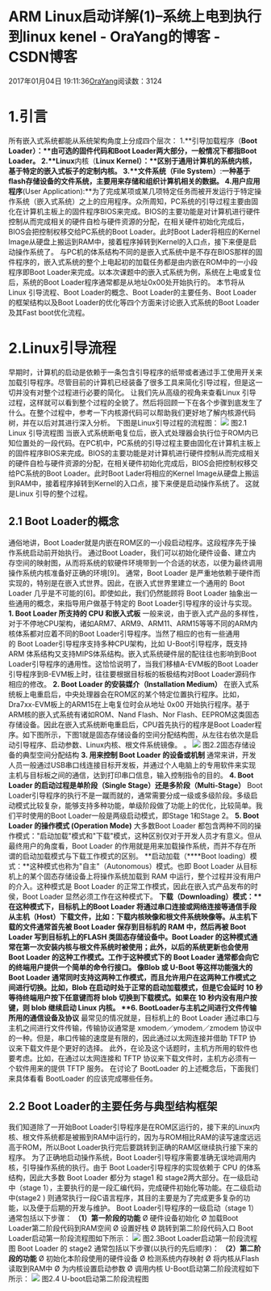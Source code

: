 
# ARM Linux启动详解(1)–系统上电到执行到linux kenel - OraYang的博客 - CSDN博客

2017年01月04日 19:11:36[OraYang](https://me.csdn.net/u010665216)阅读数：3124



# 1.引言
所有嵌入式系统都能从系统架构角度上分成四个层次：
1.**引导加载程序（****Boot Loader）：**由可选的固件代码和Boot Loader两大部分，一般情况下都指Boot
 Loader。
2.**Linux****内核（****Linux Kernel）：**区别于通用计算机的系统内核，基于特定的嵌入式板子的定制内核。
3.**文件系统（****File System****）****:**一种基于flash存储设备的文件系统，主要用来存储和组织计算机相关的数据。
4.**用户应用程序****(User Application):**为了完成某项或某几项特定任务而被开发运行于特定操作系统（嵌入式系统）之上的应用程序。众所周知，PC系统的引导过程主要由固化在计算机主板上的固件程序BIOS来完成。BIOS的主要功能是对计算机进行硬件控制从而完成相关的硬件自检与硬件资源的分配，在相关硬件初始化完成后，BIOS会把控制权移交给PC系统的Boot
 Loader。此时Boot Lader将相应的Kernel Image从硬盘上搬运到RAM中，接着程序掉转到Kernel的入口点，接下来便是启动操作系统了。
与PC机的体系结构不同的是嵌入式系统中是不存在BIOS那样的固件程序的，嵌入式系统的整个上电起初的加载任务都是由内嵌在ROM中的一小段程序即Boot
 Loader来完成。以本次课题中的嵌入式系统为例，系统在上电或复位后，系统的Boot Loader程序通常都是从地址0x00处开始执行的。
本节将从Linux 引导流程、Boot Loader的概念、Boot Loader的主要任务、Boot
 Loader的框架结构以及Boot Loader的优化等四个方面来讨论嵌入式系统的Boot Loader及其Fast
 boot优化流程。
# 2.Linux引导流程
早期时，计算机的启动是依赖于一条包含引导程序的纸带或者通过手工使用开关来加载引导程序。尽管目前的计算机已经装备了很多工具来简化引导过程，但是这一切并没有对整个过程进行必要的简化。
让我们先从高级的视角来查看Linux 引导过程，这样就可以看到整个过程的全貌了。然后将回顾一下在各个步骤到底发生了什么。在整个过程中，参考一下内核源代码可以帮助我们更好地了解内核源代码树，并在以后对其进行深入分析。
下图是Linux引导过程的流程图：
![](https://img-blog.csdn.net/20170113122455969?watermark/2/text/aHR0cDovL2Jsb2cuY3Nkbi5uZXQvdTAxMDY2NTIxNg==/font/5a6L5L2T/fontsize/400/fill/I0JBQkFCMA==/dissolve/70/gravity/Center)
图2.1 Linux 引导流程图
当嵌入式系统断电复位后，嵌入式处理器会执行位于ROM内已知位置处的一段代码。在PC机中，PC系统的引导过程主要由固化在计算机主板上的固件程序BIOS来完成。BIOS的主要功能是对计算机进行硬件控制从而完成相关的硬件自检与硬件资源的分配，在相关硬件初始化完成后，BIOS会把控制权移交给PC系统的Boot Loader。此时Boot Lader将相应的Kernel Image从硬盘上搬运到RAM中，接着程序掉转到Kernel的入口点，接下来便是启动操作系统了。
这就是Linux 引导的整个过程。
## 2.1 Boot Loader的概念
通俗地讲，Boot Loader就是内嵌在ROM区的一小段启动程序。这段程序先于操作系统启动前开始执行。
通过Boot Loader，我们可以初始化硬件设备、建立内存空间的映射图，从而将系统的软硬件环境带到一个合适的状态，以便为最终调用操作系统内核准备好正确的环境[9]。
通常，Boot Loader 是严重地依赖于硬件而实现的，特别是在嵌入式世界。因此，在嵌入式世界里建立一个通用的 Boot Loader 几乎是不可能的[6]。即使如此，我们仍然能顾将 Boot Loader 抽象出一些通用的概念，来指导用户做基于特定的 Boot Loader引导程序的设计与实现。
**1. Boot Loader 所支持的 CPU 和嵌入式板**
一般来说，由于嵌入式产品的多样性，对于不停地CPU架构，诸如ARM7、ARM9、ARM11、ARM15等等不同的ARM内核体系都对应着不同的Boot Loader引导程序。当然了相应的也有一些通用的 Boot Loader引导程序支持多种CPU架构，比如 U-Boot引导程序，既支持 ARM 体系结构又支持MIPS体系结构。嵌入式系统硬件层的配往往也影响到Boot
 Loader引导程序的通用性。这恰恰说明了，当我们移植A-EVM板的Boot Loader引导程序到B-EVM板上时，往往要根据目标板的板极结构对Boot Loader源码作相应的修改。
**2. Boot Loader 的安装媒介（Installation Medium）**
在嵌入式系统板上电重启后，中央处理器会在ROM区的某个特定位置执行程序。比如，Dra7xx-EVM板上的ARM15在上电复位时会从地址 0x00 开始执行程序。基于ARM核的嵌入式系统有诸如ROM、Nand Flash、Nor Flash、EEPROM这类固态存储设备。因此在嵌入式系统断电重启后，CPU首先执行的程序是Boot
 Loader程序。如下图所示，下图1就是固态存储设备的空间分配结构图，从左往右依次是启动引导程序、启动参数、Linux内核、根文件系统镜像。
。
![](https://img-blog.csdn.net/20170113122606455?watermark/2/text/aHR0cDovL2Jsb2cuY3Nkbi5uZXQvdTAxMDY2NTIxNg==/font/5a6L5L2T/fontsize/400/fill/I0JBQkFCMA==/dissolve/70/gravity/Center)
图2.2固态存储设备的典型空间分配结构
**3. 用来控制 Boot Loader 的设备或机制**
通常来讲，开发人员一般通过USB串口线连接目标开发板，并通过个人电脑上的专用软件来实现主机与目标板之间的通信，达到打印串口信息，输入控制指令的目的。
**4. Boot Loader 的启动过程是单阶段（Single Stage）还是多阶段（Multi-Stage）**
Boot Loader引导程序的执行不是一蹴而就的，通常需要分成一级或多级阶段。多级启动模式比较复杂，能够支持多种功能，单级阶段做了功能上的优化，比较简单。我们平时使用的Boot Loader一般是两级启动模式，即Stage 1和Stage 2。
**5. Boot Loader 的操作模式 (Operation Mode)**
大多数Boot Loader 都包含两种不同的操作模式："启动加载"模式和"下载"模式，这种区别仅对于开发人员才有意义。但从最终用户的角度看，Boot Loader 的作用就是用来加载操作系统，而并不存在所谓的启动加载模式与下载工作模式的区别。
**启动加载（****Boot loading）模式：**这种模式也称为"自主"（Autonomous）模式。也即 Boot Loader 从目标机上的某个固态存储设备上将操作系统加载到 RAM 中运行，整个过程并没有用户的介入。这种模式是 Boot Loader
 的正常工作模式，因此在嵌入式产品发布的时侯，Boot Loader 显然必须工作在这种模式下。
**下载（****Downloading）模式：**在这种模式下，目标机上的Boot Loader 将通过串口连接或网络连接等通信手段从主机（Host）下载文件，比如：下载内核映像和根文件系统映像等。从主机下载的文件通常首先被 Boot Loader 保存到目标机的
 RAM 中，然后再被 Boot Loader 写到目标机上的FLASH 类固态存储设备中。Boot Loader 的这种模式通常在第一次安装内核与根文件系统时被使用；此外，以后的系统更新也会使用 Boot Loader 的这种工作模式。工作于这种模式下的 Boot Loader 通常都会向它的终端用户提供一个简单的命令行接口。
像Blob 或 U-Boot 等这样功能强大的 Boot Loader 通常同时支持这两种工作模式，而且允许用户在这两种工作模式之间进行切换。比如，Blob 在启动时处于正常的启动加载模式，但是它会延时 10 秒等待终端用户按下任意键而将 blob 切换到下载模式。如果在 10 秒内没有用户按键，则 blob 继续启动 Linux 内核。
**6. BootLoader****与主机之间进行文件传输所用的通信设备及协议**
最常见的情况就是，目标机上的 Boot Loader 通过串口与主机之间进行文件传输，传输协议通常是 xmodem／ymodem／zmodem 协议中的一种。但是，串口传输的速度是有限的，因此通过以太网连接并借助 TFTP 协议来下载文件是个更好的选择。
此外，在论及这个话题时，主机方所用的软件也要考虑。比如，在通过以太网连接和 TFTP 协议来下载文件时，主机方必须有一个软件用来的提供 TFTP 服务。
在讨论了 BootLoader 的上述概念后，下面我们来具体看看 BootLoader 的应该完成哪些任务。
## 2.2 Boot Loader的主要任务与典型结构框架
我们知道除了一开始Boot Loader引导程序是在ROM区运行的，接下来的Linux内核、根文件系统都是被搬到RAM中运行的，因为与ROM相比RAM的读写速度远远高于ROM，所以Boot Loader执行完后要跳转到正确的RAM区继续执行接下来的程序。
为了正确地启动操作系统，Boot Loader引导程序需要准确无误地调用内核，引导操作系统的执行。由于 Boot Loader引导程序的实现依赖于 CPU 的体系结构，因此大多数 Boot Loader 都分为 stage1 和 stage2两大部分。在一级启动中（stage 1），主要执行的是一段汇编代码，完成硬件初始化等功能。在二级启动中(stage2 )
 则通常执行一段C语言程序，其目的主要是为了完成更多复杂的功能，以及便于后期的开发与维护。
Boot Loader引导程序的一级启动（stage 1）通常包括以下步骤：
**（1）第一阶段的功能**
Ø 硬件设备初始化
Ø 加载Boot Loader第二阶段代码到RAM空间
Ø 设置好栈
Ø 跳转到第二阶段代码入口
Boot Loader启动第一阶段流程图如下所示：
![](https://img-blog.csdn.net/20170113122856255?watermark/2/text/aHR0cDovL2Jsb2cuY3Nkbi5uZXQvdTAxMDY2NTIxNg==/font/5a6L5L2T/fontsize/400/fill/I0JBQkFCMA==/dissolve/70/gravity/Center)
图2.3Boot Loader启动第一阶段流程图
Boot Loader 的 stage2 通常包括以下步骤(以执行的先后顺序)：
**（2）第二阶段的功能**
Ø 初始化本阶段使用的硬件设备
Ø 检测系统内存映射
Ø 将内核从Flash读取到RAM中
Ø 为内核设置启动参数
Ø 调用内核
U-Boot启动第二阶段流程如下所示：
![](https://img-blog.csdn.net/20170113122800647?watermark/2/text/aHR0cDovL2Jsb2cuY3Nkbi5uZXQvdTAxMDY2NTIxNg==/font/5a6L5L2T/fontsize/400/fill/I0JBQkFCMA==/dissolve/70/gravity/Center)
图2.4 U-boot启动第二阶段流程图



